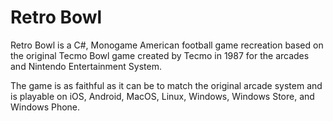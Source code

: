 # Retro Bowl

Retro Bowl is a C#, Monogame American football game recreation based on the original Tecmo Bowl game created by Tecmo in 1987 for the arcades and Nintendo Entertainment System.

The game is as faithful as it can be to match the original arcade system and is playable on iOS, Android, MacOS, Linux, Windows, Windows Store, and Windows Phone.
